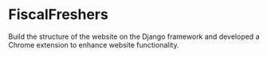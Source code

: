 # FiscalFreshers
 Build the structure of the website on the Django framework and developed a Chrome extension to enhance website  functionality.
